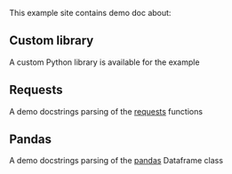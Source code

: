 This example site contains demo doc about:

## Custom library

A custom Python library is available for the example

## Requests

A demo docstrings parsing of the [requests](https://pypi.org/project/requests/) functions

## Pandas

A demo docstrings parsing of the [pandas](https://pypi.org/project/pandas/) Dataframe class